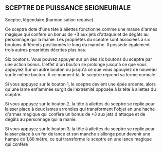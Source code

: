 ## SCEPTRE DE PUISSANCE SEIGNEURIALE

Sceptre, légendaire (harmonisation requise)

Ce sceptre doté d'une tête à ailettes fonctionne comme une
masse d'armes magique qui confère un bonus de +3 aux
jets d'attaque et de dégâts au personnage qui la manie. Les
propriétés du sceptre sont associées à six boutons différents
positionnés le long du manche. Il possède également trois
autres propriétés décrites plus bas.

Six boutons. Vous pouvez appuyer sur un des six
boutons du sceptre par une action bonus. L'effet d'un
bouton se prolonge jusqu'à ce que vous appuyiez Sur un
autre bouton ou jusqu'à ce que vous appuyiez de nouveau
sur le même bouton. À ce moment-là, le sceptre reprend sa
forme normale.

Si vous appuyez sur le bouton 1, le sceptre devient
une épée ardente, alors qu'une lame enflammée surgit de
l'extrémité opposée à la tête à ailettes du sceptre.

Si vous appuyez sur le bouton 2, la tête à ailettes du
sceptre se replie pour laisser place à deux lames arrondies
qui transforment l'objet en une hache d'armes magique qui
confère un bonus de +3 aux jets d'attaque et de dégâts au
personnage qui la manie.

Si vous appuyez sur le bouton 3, la tête à ailettes du
sceptre se replie pour laisser place à un fer de lance et son
manche s’allonge pour devenir une hampe de 1,80 mètre, ce
qui transforme le sceptre en une lance magique qui confère
